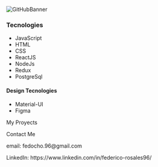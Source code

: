 
![GitHubBanner](https://user-images.githubusercontent.com/73982324/124511688-19640c80-ddad-11eb-85b6-ea5481bdf571.gif)

<h3> Tecnologies </h3>

<ul>
  <li>JavaScript</li>
  <li>HTML</li>
  <li>CSS</li>
  <li>ReactJS</li>
  <li>NodeJs</li>
  <li>Redux</li>
  <li>PostgreSql</li>
</ul>


<h4> Design Tecnologies </h4>

<ul>
  <li>Material-UI</li>
  <li>Figma</li>
</ul>



My Proyects





Contact Me
<p>email: fedocho.96@gmail.com</p>
<span> LinkedIn: https://www.linkedin.com/in/federico-rosales96/</span>
